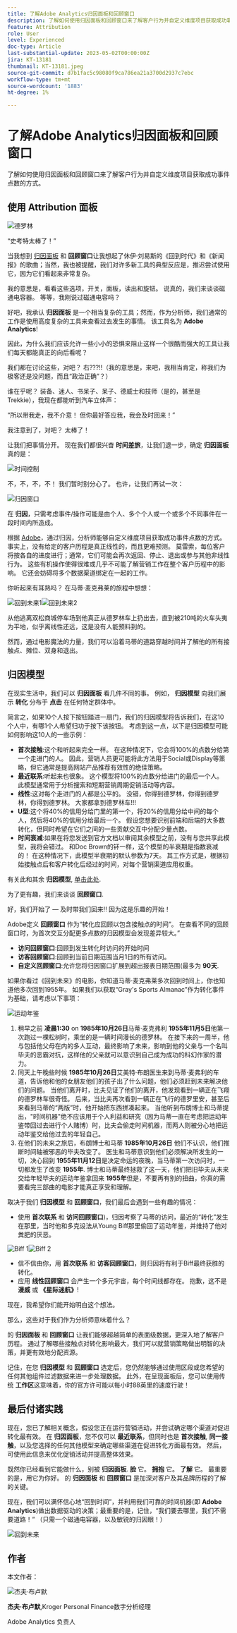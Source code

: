 ```yaml
---
title: 了解Adobe Analytics归因面板和回顾窗口
description: 了解如何使用归因面板和回顾窗口来了解客户行为并自定义维度项目获取成功事件点数的方式。
feature: Attribution
role: User
level: Experienced
doc-type: Article
last-substantial-update: 2023-05-02T00:00:00Z
jira: KT-13181
thumbnail: KT-13181.jpeg
source-git-commit: d7b1fac5c98080f9ca786ea21a3700d2937c7ebc
workflow-type: tm+mt
source-wordcount: '1883'
ht-degree: 1%

---
```



# 了解Adobe Analytics归因面板和回顾窗口

了解如何使用归因面板和回顾窗口来了解客户行为并自定义维度项目获取成功事件点数的方式。

## 使用 Attribution 面板

![德罗林](assets/delorean.png)

“史考特太棒了！”

当我想到 [归因面板](https://experienceleague.adobe.com/docs/analytics-platform/using/cja-workspace/panels/attribution.html) 和 **回顾窗口**&#x200B;让我想起了休伊·刘易斯的《回到时代》和《新闻报》的歌曲；当然，我也被提醒，我们对许多新工具的典型反应是，推迟尝试使用它，因为它们看起来非常复杂。

我的意思是，看看这些选项，开关，面板，读出和旋钮。  说真的，我们来谈谈磁通电容器。  等等，我刚说过磁通电容吗？

好吧，我承认 **归因面板** 是一个相当复杂的工具；然而，作为分析师，我们通常的工作是使用高度复杂的工具来查看过去发生的事情。  该工具名为 **Adobe Analytics**!

因此，为什么我们应该允许一些小小的恐惧来阻止这样一个很酷而强大的工具让我们每天都能真正的向后看呢？

我们都在讨论这些，对吧？  右???!!（我的意思是，来吧，我相当肯定，称我们为极客还是没问题，而且“政治正确”？）

谁在乎呢？  装备、迷人、书呆子、呆子、德威士和技师（是的，甚至是Trekkie），我现在都能听到汽车立体声：

“所以带我走，我不介意！  但你最好答应我，我会及时回来！”

我注意到了，对吧？  太棒了！


让我们把事情分开。  现在我们都很兴奋 **时间差旅**，让我们退一步，确定 **归因面板** 真的是：

![时间控制](assets/time-control.gif)

不，不，不，不！  我们暂时别分心了。  也许，让我们再试一次：

![归因窗口](assets/attribution-window.png)

在 **归因**，只需考虑事件/操作可能是由个人、多个个人或一个或多个不同事件在一段时间内所造成。

根据 [Adobe](https://experienceleague.adobe.com/docs/analytics-platform/using/cja-dataviews/component-settings/attribution.html)，通过归因，分析师能够自定义维度项目获取成功事件点数的方式。  事实上，没有给定的客户历程是真正线性的，而且更难预测。  莫雷索，每位客户将按各自的进度进行；通常，它们可能会再次返回、停止、退出或参与其他非线性行为。 这些有机操作使得很难或几乎不可能了解营销工作在整个客户历程中的影响。 它还会妨碍将多个数据渠道绑定在一起的工作。

你听起来有耳熟吗？  在马蒂·麦克弗莱的旅程中想想：

![回到未来1](assets/back-to-the-future1.png)![回到未来2](assets/back-to-the-future2.png)

从他逃离双松商城停车场到他真正从德罗林车上扔出去，直到被210吨的火车头夷为平地，似乎离线性还远，这是没有人能预料到的。

然而，通过电影魔法的力量，我们可以沿着马蒂的道路穿越时间并了解他的所有接触点、摊位、双身和退出。

## 归因模型

在现实生活中，我们可以 **归因面板** 看几件不同的事。  例如， **归因模型** 向我们展示 **转化** 分布于 **点击** 在任何特定群体中。

简言之，如果10个人按下按钮踏进一扇门，我们的归因模型将告诉我们，在这10个人中，有哪1个人希望归功于按下该按钮。  考虑到这一点，以下是归因模型可能如何影响这10人的一些示例：
* **首次接触**:这个和听起来完全一样。  在这种情况下，它会将100%的点数分给第一个走进门的人。  因此，营销人员更可能将此方法用于Social或Display等策略，但它通常是提高网站产品推荐有效性的绝佳策略。
* **最近联系**:听起来也很象。   这个模型将100%的点数分给进门的最后一个人。  此模型通常用于分析搜索和短期营销周期促销活动等内容。
* **线性**:这对每个走进门的人都是公平的。  没错，你得到德罗林，你得到德罗林，你得到德罗林。  大家都拿到德罗林车!!!
* **U型**:这个将40%的信用分给门里的第一个，将20%的信用分给中间的每个人，然后将40%的信用分给最后一个。  假设您想要识别前端和后端的大多数转化，但同时希望在它们之间的一些贡献交互中分配少量点数。
* **时间衰减**:如果在将您发送到官方文档以审阅其余模型之前，没有与您共享此模型，我将会错过。  和Doc Brown的钚一样，这个模型的半衰期是指数衰减的！  在这种情况下，此模型半衰期的默认参数为7天。  其工作方式是，根据初始接触点后和客户转化后经过的时间，对每个营销渠道应用权重。

有关此和其余 **归因模型**, [单击此处](https://experienceleague.adobe.com/docs/analytics/analyze/analysis-workspace/attribution/models.html).

为了更有趣，我们来谈谈 **回顾窗口**.

好，我们开始了 — 及时带我们回来!!  因为这是乐趣的开始！

Adobe定义 **回顾窗口** 作为“转化应回顾以包含接触点的时间”。 在查看不同的回顾窗口时，为首次交互分配更多点数的归因模型会发现差异较大。”

* **访问回顾窗口**:回顾到发生转化时访问的开始时间
* **访客回顾窗口**:回顾到当前日期范围当月1日的所有访问。
* **自定义回顾窗口**:允许您将归因窗口扩展到超出报表日期范围(最多为 **90天**.

如果你看过《回到未来》的电影，你知道马蒂·麦克弗莱多次回到时间上，你也知道他多次回到1955年。  如果我们以获取“Gray&#39;s Sports Almanac”作为转化事件为基础，请考虑以下事项：

![运动年鉴](assets/sports-almanac.png)

1. 稍早之前 **凌晨1:30** on **1985年10月26日**&#x200B;马蒂·麦克弗利 **1955年11月5日**&#x200B;他第一次跑过一棵松树时，乘坐的是一辆时间漫长的德罗林。  在接下来的一周半，他与包括他父母在内的多人互动，最终影响了未来，影响到他的父亲与一个名叫毕夫的恶霸对抗，这样他的父亲就可以意识到自己成为成功的科幻作家的潜力。
1. 同天上午晚些时候 **1985年10月26日**&#x200B;艾美特·布朗医生来到马蒂·麦弗利的车道，告诉他和他的女朋友他们的孩子出了什么问题，他们必须赶到未来解决他们的问题。  当他们离开时，比夫见证了他们的离开，他发现看到一辆正在飞翔的德罗林车很奇怪。  后来，当比夫再次看到一辆正在飞行的德罗里安，甚至后来看到马蒂的“两版”时，他开始把东西拼凑起来。   当他听到布朗博士和马蒂提出，&quot;时间机器&quot;绝不应该用于个人利益和研究（因为马蒂一直在考虑把运动年鉴带回过去进行个人赌博）时，比夫会偷走时间机器，而两人则被分心地把运动年鉴交给他过去的年轻自己。
1. 在他们的未来之旅后，布朗博士和马蒂 **1985年10月26日** 他们不认识，他们推断时间轴被邪恶的毕夫改变了。  医生和马蒂意识到他们必须解决所发生的一切，决心回到 **1955年11月12日**&#x200B;是决定命运的夜晚，当马蒂第一次访问时，一切都发生了改变 **1955年**.  博士和马蒂最终拯救了这一天，他们把旧毕夫从未来交给年轻毕夫的运动年鉴拿回来 **1955年**&#x200B;但是，不要再有别的扭曲，你真的需要看完三部曲的电影才能真正享受和理解。

取决于我们 **归因模型** 和 **回顾窗口**，我们最后会遇到一些有趣的情况：

* 使用 **首次联系** 和 **访问回顾窗口**)，归因考察了马蒂的访问，最近的“转化”发生在那里，当时他和多克设法从Young Biff那里偷回了运动年鉴，并维持了他对粪肥的厌恶。

![Biff 1](assets/biff1.png)![Biff 2](assets/biff2.png)

* 信不信由你，用 **首次联系** 和 **访客回顾窗口**，则归因将有利于Biff最终获胜的转化。
* 应用 **线性回顾窗口** 会产生一个多元宇宙，每个时间线都存在。  抱歉，这不是 **漫威** 或 **《星际迷航》**!

现在，我希望你们能开始明白这个想法。

那么，这些对于我们作为分析师意味着什么？

的 **归因面板** 和 **回顾窗口** 让我们能够超越简单的表面级数据，更深入地了解客户历程。 通过了解哪些接触点对转化影响最大，我们可以就营销策略做出明智的决策，并更有效地分配资源。

记住，在您 **归因模型** 和 **回顾窗口** 选定后，您仍然能够通过使用区段或您希望的任何其他组件过滤数据来进一步处理数据。  此外，在呈现面板后，您可以使用传统 **工作区**&#x200B;这意味着，你的官方许可能以每小时88英里的速度行驶！

## 最后付诸实践

现在，您已了解相关概念，假设您正在运行营销活动，并尝试确定哪个渠道对促进转化最有效。 在 **归因面板**，您不仅可以 **最近联系**，但同时也是 **首次接触**, **同一接触**，以及您选择的任何其他模型来确定哪些渠道在促进转化方面最有效。 然后，可使用此信息来优化促销活动并提高整体效果。

既然你已经看到它能做什么，别被 **归因面板**.  **脸** 它。  **拥抱** 它。  **了解** 它。  最重要的是，用它为你好。 的 **归因面板** 和 **回顾窗口** 是加深对客户及其品牌历程的了解的关键。

现在，我们可以满怀信心地“回到时间”，并利用我们可靠的时间机器(即  **Adobe Analytics**)做出数据驱动的决策；最重要的是，记住，“我们要去哪里，我们不需要道路！” （只需一个磁通电容器，以及敏锐的归因眼！）

![回到未来](assets/back-to-the-future3.png)

## 作者

本文作者：

![杰夫·布卢默](assets/jeff-headshot.png)

**杰夫·布卢默**,Kroger Personal Finance数字分析经理

Adobe Analytics 负责人
